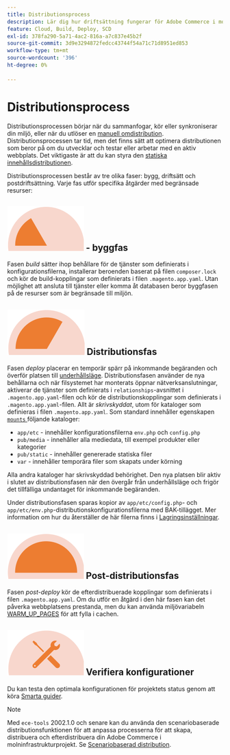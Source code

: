 ```yaml
---
title: Distributionsprocess
description: Lär dig hur driftsättning fungerar för Adobe Commerce i molninfrastrukturprojekt.
feature: Cloud, Build, Deploy, SCD
exl-id: 378fa290-5a71-4ac2-816a-a7c837e45b2f
source-git-commit: 3d9e3294872fedcc43744f54a71c71d8951ed853
workflow-type: tm+mt
source-wordcount: '396'
ht-degree: 0%

---
```


# Distributionsprocess

Distributionsprocessen börjar när du sammanfogar, kör eller synkroniserar din miljö, eller när du utlöser en [manuell omdistribution](../dev-tools/cloud-cli-overview.md#redeploy-the-environment). Distributionsprocessen tar tid, men det finns sätt att optimera distributionen som beror på om du utvecklar och testar eller arbetar med en aktiv webbplats. Det viktigaste är att du kan styra den [statiska innehållsdistributionen](static-content.md).

Distributionsprocessen består av tre olika faser: bygg, driftsätt och postdriftsättning. Varje fas utför specifika åtgärder med begränsade resurser:

## ![Byggfas](../../assets/status-build.png) - byggfas

Fasen _build_ sätter ihop behållare för de tjänster som definierats i konfigurationsfilerna, installerar beroenden baserat på filen `composer.lock` och kör de build-kopplingar som definierats i filen `.magento.app.yaml`. Utan möjlighet att ansluta till tjänster eller komma åt databasen beror byggfasen på de resurser som är begränsade till miljön.

## ![Distributionsfas](../../assets/status-deploy.png) Distributionsfas

Fasen _deploy_ placerar en temporär spärr på inkommande begäranden och överför platsen till [underhållsläge](https://experienceleague.adobe.com/docs/commerce-operations/configuration-guide/setup/application-modes.html). Distributionsfasen använder de nya behållarna och när filsystemet har monterats öppnar nätverksanslutningar, aktiverar de tjänster som definierats i `relationships`-avsnittet i `.magento.app.yaml`-filen och kör de distributionskopplingar som definierats i `.magento.app.yaml`-filen. Allt är _skrivskyddat_, utom för kataloger som definieras i filen `.magento.app.yaml`. Som standard innehåller egenskapen [`mounts` ](../application/properties.md#mounts) följande kataloger:

- `app/etc` - innehåller konfigurationsfilerna `env.php` och `config.php`
- `pub/media` - innehåller alla mediedata, till exempel produkter eller kategorier
- `pub/static` - innehåller genererade statiska filer
- `var` - innehåller temporära filer som skapats under körning

Alla andra kataloger har skrivskyddad behörighet. Den nya platsen blir aktiv i slutet av distributionsfasen när den övergår från underhållsläge och frigör det tillfälliga undantaget för inkommande begäranden.

Under distributionsfasen sparas kopior av `app/etc/config.php`- och `app/etc/env.php`-distributionskonfigurationsfilerna med BAK-tillägget. Mer information om hur du återställer de här filerna finns i [Lagringsinställningar](../store/store-settings.md#restore-configuration-files).

## ![Post-distributionsfas](../../assets/status-post-deploy.png) Post-distributionsfas

Fasen _post-deploy_ kör de efterdistribuerade kopplingar som definierats i filen `.magento.app.yaml`. Om du utför en åtgärd i den här fasen kan det påverka webbplatsens prestanda, men du kan använda miljövariabeln [WARM_UP_PAGES](../environment/variables-post-deploy.md#warmuppages) för att fylla i cachen.

## ![Verifiera läge](../../assets/status-verify.png) Verifiera konfigurationer

Du kan testa den optimala konfigurationen för projektets status genom att köra [Smarta guider](smart-wizards.md).

>[!NOTE]
>
>Med `ece-tools` 2002.1.0 och senare kan du använda den scenariobaserade distributionsfunktionen för att anpassa processerna för att skapa, distribuera och efterdistribuera din Adobe Commerce i molninfrastrukturprojekt. Se [Scenariobaserad distribution](scenario-based.md).
